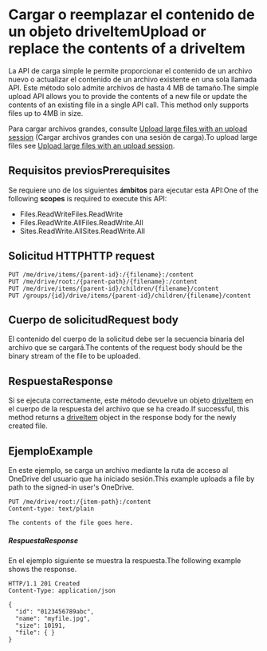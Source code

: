 # <a name="upload-or-replace-the-contents-of-a-driveitem"></a><span data-ttu-id="eb5e1-101">Cargar o reemplazar el contenido de un objeto driveItem</span><span class="sxs-lookup"><span data-stu-id="eb5e1-101">Upload or replace the contents of a driveItem</span></span>

<span data-ttu-id="eb5e1-p101">La API de carga simple le permite proporcionar el contenido de un archivo nuevo o actualizar el contenido de un archivo existente en una sola llamada API. Este método solo admite archivos de hasta 4 MB de tamaño.</span><span class="sxs-lookup"><span data-stu-id="eb5e1-p101">The simple upload API allows you to provide the contents of a new file or update the contents of an existing file in a single API call. This method only supports files up to 4MB in size.</span></span>

<span data-ttu-id="eb5e1-104">Para cargar archivos grandes, consulte [Upload large files with an upload session](item_createuploadsession.md) (Cargar archivos grandes con una sesión de carga).</span><span class="sxs-lookup"><span data-stu-id="eb5e1-104">To upload large files see [Upload large files with an upload session](item_createuploadsession.md).</span></span>

## <a name="prerequisites"></a><span data-ttu-id="eb5e1-105">Requisitos previos</span><span class="sxs-lookup"><span data-stu-id="eb5e1-105">Prerequisites</span></span>
<span data-ttu-id="eb5e1-106">Se requiere uno de los siguientes **ámbitos** para ejecutar esta API:</span><span class="sxs-lookup"><span data-stu-id="eb5e1-106">One of the following **scopes** is required to execute this API:</span></span>

* <span data-ttu-id="eb5e1-107">Files.ReadWrite</span><span class="sxs-lookup"><span data-stu-id="eb5e1-107">Files.ReadWrite</span></span>
* <span data-ttu-id="eb5e1-108">Files.ReadWrite.All</span><span class="sxs-lookup"><span data-stu-id="eb5e1-108">Files.ReadWrite.All</span></span>
* <span data-ttu-id="eb5e1-109">Sites.ReadWrite.All</span><span class="sxs-lookup"><span data-stu-id="eb5e1-109">Sites.ReadWrite.All</span></span>


## <a name="http-request"></a><span data-ttu-id="eb5e1-110">Solicitud HTTP</span><span class="sxs-lookup"><span data-stu-id="eb5e1-110">HTTP request</span></span>
<!-- { "blockType": "ignored" } -->
```http
PUT /me/drive/items/{parent-id}:/{filename}:/content
PUT /me/drive/root:/{parent-path}/{filename}:/content
PUT /me/drive/items/{parent-id}/children/{filename}/content
PUT /groups/{id}/drive/items/{parent-id}/children/{filename}/content
```

## <a name="request-body"></a><span data-ttu-id="eb5e1-111">Cuerpo de solicitud</span><span class="sxs-lookup"><span data-stu-id="eb5e1-111">Request body</span></span>
<span data-ttu-id="eb5e1-112">El contenido del cuerpo de la solicitud debe ser la secuencia binaria del archivo que se cargará.</span><span class="sxs-lookup"><span data-stu-id="eb5e1-112">The contents of the request body should be the binary stream of the file to be uploaded.</span></span>

## <a name="response"></a><span data-ttu-id="eb5e1-113">Respuesta</span><span class="sxs-lookup"><span data-stu-id="eb5e1-113">Response</span></span>

<span data-ttu-id="eb5e1-114">Si se ejecuta correctamente, este método devuelve un objeto [driveItem](../resources/driveitem.md) en el cuerpo de la respuesta del archivo que se ha creado.</span><span class="sxs-lookup"><span data-stu-id="eb5e1-114">If successful, this method returns a [driveItem](../resources/driveitem.md) object in the response body for the newly created file.</span></span>

## <a name="example"></a><span data-ttu-id="eb5e1-115">Ejemplo</span><span class="sxs-lookup"><span data-stu-id="eb5e1-115">Example</span></span>
<span data-ttu-id="eb5e1-116">En este ejemplo, se carga un archivo mediante la ruta de acceso al OneDrive del usuario que ha iniciado sesión.</span><span class="sxs-lookup"><span data-stu-id="eb5e1-116">This example uploads a file by path to the signed-in user's OneDrive.</span></span>

<!-- {
  "blockType": "request",
  "name": "upload_item"
}-->
```http
PUT /me/drive/root:/{item-path}:/content
Content-type: text/plain

The contents of the file goes here.
```

##### <a name="response"></a><span data-ttu-id="eb5e1-117">Respuesta</span><span class="sxs-lookup"><span data-stu-id="eb5e1-117">Response</span></span>

<span data-ttu-id="eb5e1-118">En el ejemplo siguiente se muestra la respuesta.</span><span class="sxs-lookup"><span data-stu-id="eb5e1-118">The following example shows the response.</span></span>

<!-- {
  "blockType": "response",
  "truncated": true,
  "@odata.type": "microsoft.graph.driveItem"
} -->
```http
HTTP/1.1 201 Created
Content-Type: application/json

{
  "id": "0123456789abc",
  "name": "myfile.jpg",
  "size": 10191,
  "file": { }
}
```

<!-- uuid: 8fcb5dbc-d5aa-4681-8e31-b001d5168d79
2015-10-25 14:57:30 UTC -->
<!-- {
  "type": "#page.annotation",
  "description": "Upload item",
  "keywords": "",
  "section": "documentation",
  "tocPath": ""
}-->
